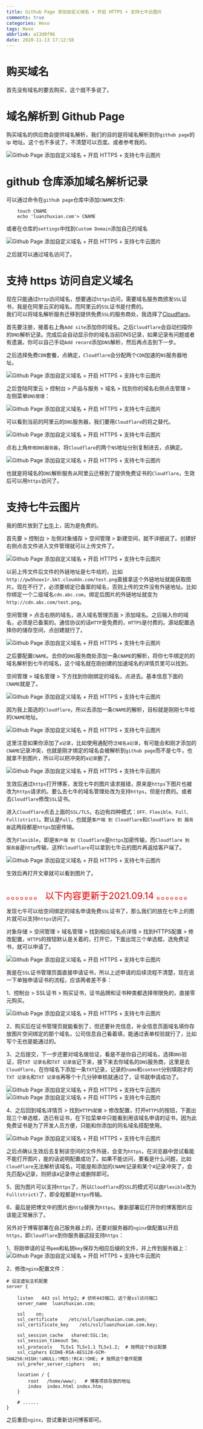 ```yaml
---
title: Github Page 添加自定义域名 + 开启 HTTPS + 支持七牛云图片
comments: true
categories: Hexo
tags: Hexo
abbrlink: a13d0f96
date: 2020-11-13 17:12:58
---
```


# 购买域名
首先没有域名的要去购买，这个就不多说了。

# 域名解析到 Github Page
购买域名的供应商会提供域名解析，我们的目的是将域名解析到你`github page`的 ip 地址。这个也不多说了，不清楚可以百度。或者参考我的。

![Github Page 添加自定义域名 + 开启 HTTPS + 支持七牛云图片](https://blog.luanzhuxian.com/blog/hexo-custom-domain/1.png)

# github 仓库添加域名解析记录
可以通过命令在`github page`仓库中添加`CNAME`文件:
```
    touch CNAME
    echo 'luanzhuxian.com'> CNAME
```
或者在仓库的`settings`中找到`Custom Domain`添加自己的域名

![Github Page 添加自定义域名 + 开启 HTTPS + 支持七牛云图片](https://blog.luanzhuxian.com/blog/hexo-custom-domain/2.png)

之后就可以通过域名访问了。

# 支持 https 访问自定义域名
现在只能通过`http`访问域名，想要通过`https`访问，需要域名服务商颁发`SSL`证书，我是在阿里云买的域名，而阿里云的`SSL`证书是付费的。  
我们可以将域名解析服务迁移到提供免费`SSL`的服务商处，我选择了[Cloudflare](https://www.cloudflare.com/)。  

首先要注册，接着右上角`Add site`添加你的域名。之后`Cloudflare`会自动扫描你的`DNS`解析记录。完成后会自动显示你的域名当前DNS记录，如果记录有问题或者有遗漏，你可以自己手动`Add record`添加`DNS`解析，然后再点击到下一步。  

之后选择免费`CDN`套餐，点确定，`Cloudflare`会分配两个`CDN`加速的`NS`服务器地址。

![Github Page 添加自定义域名 + 开启 HTTPS + 支持七牛云图片](https://blog.luanzhuxian.com/blog/hexo-custom-domain/3.png)

之后登陆阿里云 > 控制台 > 产品与服务 > 域名 > 找到你的域名右侧点击管理 > 左侧菜单`DNS管理`：

![Github Page 添加自定义域名 + 开启 HTTPS + 支持七牛云图片](https://blog.luanzhuxian.com/blog/hexo-custom-domain/4.png)

可以看到当前的阿里云的`DNS`服务器，我们要用`Cloudflare`的将之替代。

![Github Page 添加自定义域名 + 开启 HTTPS + 支持七牛云图片](https://blog.luanzhuxian.com/blog/hexo-custom-domain/5.png)

点右上角`修改DNS服务器`，将`Cloudflare`的两个`NS`地址分别复制进去，点确定。

![Github Page 添加自定义域名 + 开启 HTTPS + 支持七牛云图片](https://blog.luanzhuxian.com/blog/hexo-custom-domain/6.png)

也就是将域名的`DNS`解析服务从阿里云迁移到了提供免费证书的`Cloudflare`，生效后可以用`https`访问了。

# 支持七牛云图片
我的图片放到了[七牛](https://www.qiniu.com/)上，因为是免费的。  

首先要 > 控制台 > 左侧对象储存 > 空间管理 > 新建空间，就不详细说了。创建好右侧点击文件进入文件管理就可以上传文件了。

![Github Page 添加自定义域名 + 开启 HTTPS + 支持七牛云图片](https://blog.luanzhuxian.com/blog/hexo-custom-domain/7.png)

以前上传文件后文件的外链地址是七牛给的，比如`http://pw5hoox1r.bkt.clouddn.com/test.png`直接拿这个外链地址就能获取图片。现在不行了，必须要绑定已备案的域名，否则上传的文件没有外链地址。比如你绑定一个二级域名`cdn.abc.com`，绑定后图片的外链地址就变为`http://cdn.abc.com/test.png`。  

空间管理 > 点击右侧的域名，进入域名管理页面 > 添加域名。之后输入你的域名，必须是已备案的。通信协议的话`HTTP`是免费的，`HTTPS`是付费的。源站配置选择你的储存空间，点创建就行了。  

![Github Page 添加自定义域名 + 开启 HTTPS + 支持七牛云图片](https://blog.luanzhuxian.com/blog/hexo-custom-domain/8.png)

之后要配置`CNAME`。去你的`DNS`服务商处添加一条`CNAME`的解析，将你七牛绑定的的域名解析到七牛的域名，这个域名就在刚创建的加速域名的详情页里可以找到。  

空间管理 > 域名管理 > 下方找到你刚绑定的域名，点进去。基本信息下面的`CNAME`就是了。

![Github Page 添加自定义域名 + 开启 HTTPS + 支持七牛云图片](https://blog.luanzhuxian.com/blog/hexo-custom-domain/9.png)

因为我上面选的`Cloudflare`，所以去添加一条`CNAME`的解析，目标就是刚刚七牛给的`CNAME`地址。

![Github Page 添加自定义域名 + 开启 HTTPS + 支持七牛云图片](https://blog.luanzhuxian.com/blog/hexo-custom-domain/10.png)

这里注意如果你添加了`a记录`，比如使用通配符`泛域名a记录`，有可能会和刚才添加的`CNAME`记录冲突，也就是刚才绑定的域名会被解析到`github page`而不是七牛，也就拿不到图片，所以可以把冲突的`a记录`删了。

![Github Page 添加自定义域名 + 开启 HTTPS + 支持七牛云图片](https://blog.luanzhuxian.com/blog/hexo-custom-domain/11.png)

生效后通过`https`打开博客，发现七牛的图片请求报错，原来是`https`下图片也被改为`https`请求的。要么去七牛的域名管理处改为支持`https`，但是付费的。或者去`Cloudflare`修改`SSL`证书。

进入`Cloudflare`点击上面的`SSL/TLS`，右边有四种模式：`OFF、Flexible、Full、Full(strict)`。默认是`Full`，也就是`客户端 到 Cloudflare`和`Cloudflare 到 服务器`这两段都是`https`加密传输。  

改为`Flexible`，即是`客户端 到 Cloudflare`是`https`加密传输，而`Cloudflare 到 服务器`是`http`传输，这样`Cloudflare`可以拿到七牛云的图片再返给客户端了。

![Github Page 添加自定义域名 + 开启 HTTPS + 支持七牛云图片](https://blog.luanzhuxian.com/blog/hexo-custom-domain/12.png)

生效后再打开文章就可以看到图片了。

<br/>
<font color=#dd0000 size=5> 。。。。。。。 以下内容更新于2021.09.14 。。。。。。。 </font>    
<br/>

发现七牛可以给空间绑定的域名申请免费`SSL`证书了，那么我们的放在七牛上的图片就可以支持`https`访问了。    

对象存储 > 空间管理 > 域名管理 > 找到相应域名点详情 > 找到HTTPS配置 > 修改配置，`HTTPS`的按钮默认是关着的，打开它，下面出现三个单选框，选免费证书，就可以申请了。  

![Github Page 添加自定义域名 + 开启 HTTPS + 支持七牛云图片](https://blog.luanzhuxian.com/blog/hexo-custom-domain/13.png)

我是在`SSL`证书管理页面直接申请证书，所以上述申请的后续流程不清楚，现在说一下单独申请证书的流程，应该两者差不多：  

1、控制台 > SSL证书 > 购买证书，证书品牌和证书种类都选择带限免的，直接零元购买。  

![Github Page 添加自定义域名 + 开启 HTTPS + 支持七牛云图片](https://blog.luanzhuxian.com/blog/hexo-custom-domain/14.png)

2、购买后在证书管理页就能看到了，但还要补充信息，补全信息页面域名填你存放图片空间绑定的那个域名，公司信息自己看着填，能通过表单校验就行了，比如写个无也是能通过的。  

3、之后提交，下一步还要对域名做验证，看是不是你自己的域名，选择`DNS`验证，将`TXT 记录名`和`TXT 记录值`记下来，接下来去你域名的`DNS`服务商，这里是去`Cloudflare`，在你域名下添加一条`TXT`记录，记录的`name`和`content`分别填刚才的`TXT 记录名`和`TXT 记录值`再等个十几分钟审核就通过了，证书就申请成功了。  

![Github Page 添加自定义域名 + 开启 HTTPS + 支持七牛云图片](https://blog.luanzhuxian.com/blog/hexo-custom-domain/17.png)
![Github Page 添加自定义域名 + 开启 HTTPS + 支持七牛云图片](https://blog.luanzhuxian.com/blog/hexo-custom-domain/18.png)


4、之后回到域名详情页 > 找到`HTTPS配置` > 修改配置，打开`HTTPS`的按钮，下面出现三个单选框，选已有证书，在下拉菜单中只能看到用该域名申请的证书，因为此免费证书是为了开发人员方便，只能和你添加的同名域名搭配使用。 

![Github Page 添加自定义域名 + 开启 HTTPS + 支持七牛云图片](https://blog.luanzhuxian.com/blog/hexo-custom-domain/15.png)

之后点确认生效后去复制该空间的文件外链，会变为`https`，在浏览器中尝试看能不能打开图片，能的话说明配置成功了。如果不能访问，要看是什么问题，比如`Cloudflare`无法解析该域名，可能是和添加的`CNAME`记录和某个`A`记录冲突了，会先匹配`A`记录，则把该`A`记录停止或删除即可。  

5、因为图片可以支持`https`了，所以`Cloudflare`的`SSL`的模式可以由`Flexible`改为`Full(strict)`了，即全程都是`https`传输。  

6、最后是把博文中的图片由`http`替换为`https`。重新部署后打开你的博客图片应该能正常展示了。  

另外对于博客部署在自己服务器上的，还要对服务器的`nginx`做配置以开启`https`，即`Cloudflare`到你服务器这段支持`https`：  

1、将刚申请的证书`pem`和私钥`key`保存为相应后缀的文件，并上传到服务器上：
![Github Page 添加自定义域名 + 开启 HTTPS + 支持七牛云图片](https://blog.luanzhuxian.com/blog/hexo-custom-domain/16.png)

2、修改`nginx`配置文件：
```
# 设定虚拟主机配置
server {

    listen   443 ssl http2;	# 侦听443端口，这个是ssl访问端口
    server_name  luanzhuxian.com;

    ssl    on;
    ssl_certificate    /etc/ssl/luanzhuxian.com.pem;
    ssl_certificate_key    /etc/ssl/luanzhuxian.com.key;

    ssl_session_cache	shared:SSL:1m;
    ssl_session_timeout	5m;
    ssl_protocols	TLSv1 TLSv1.1 TLSv1.2;	# 按照这个协议配置
    ssl_ciphers	ECDHE-RSA-AES128-GCM-SHA256:HIGH:!aNULL:!MD5:!RC4:!DHE;	# 按照这个套件配置
    ssl_prefer_server_ciphers	on;

    location / {
        root   /home/www/;   # 博客项目存放的地址
        index  index.html index.htm;	
    }

    # ......
}
```
之后重启`nginx`，尝试重新访问博客即可。  

